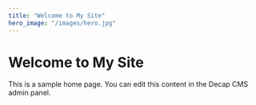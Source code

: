 ```yaml
---
title: "Welcome to My Site"
hero_image: "/images/hero.jpg"
---
```


# Welcome to My Site

This is a sample home page. You can edit this content in the Decap CMS admin panel.

